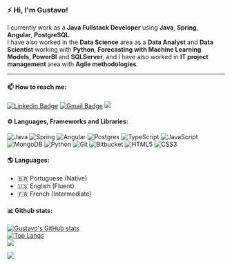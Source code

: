 
### ⚡️ Hi, I'm **Gustavo**!
<p>I currently work as a <b>Java Fullstack Developer</b> using <b>Java</b>, <b>Spring</b>, <b>Angular</b>, <b>PostgreSQL</b>.<br/> 
I have also worked in the <b>Data Science</b> area  as a <b>Data Analyst</b> and <b>Data Scientist</b> working with <b>Python</b>, <b>Forecasting with Machine Learning Models</b>, <b>PowerBI</b> and <b>SQLServer</b>,  and I have also worked in <b>IT project management</b> area with <b>Agile methodologies</b>.</p>
<hr/>


 #### 📫 How to reach me:<br/>
 
[![Linkedin Badge](https://img.shields.io/badge/-LinkedIn-blue?style=for-the-badge&logo=Linkedin&logoColor=white&link=https://www.linkedin.com/in/gustavocastrow/)](https://www.linkedin.com/in/gustavocastrow/)
[![Gmail Badge](https://img.shields.io/badge/-Gmail-c14438?style=for-the-badge&logo=Gmail&logoColor=white&link=mailto:gustavocastrocs@gmail.com)](mailto:gustavocastrocs@gmail.com)
   <a href="https://twitter.com/gustavocastrow">
    <img src="https://img.shields.io/badge/Twitter-307cc5?style=for-the-badge&logo=twitter&logoColor=white"/>
    </a>

#### ⚙️  Languages, Frameworks and Libraries:<br/>
![Java](https://img.shields.io/badge/java-%23ED8B00.svg?style=for-the-badge&logo=java&logoColor=white)
![Spring](https://img.shields.io/badge/spring-%236DB33F.svg?style=for-the-badge&logo=spring&logoColor=white)
![Angular](https://img.shields.io/badge/angular-%23DD0031.svg?style=for-the-badge&logo=angular&logoColor=white)
![Postgres](https://img.shields.io/badge/postgres-%23316192.svg?style=for-the-badge&logo=postgresql&logoColor=white)
![TypeScript](https://img.shields.io/badge/typescript-%23007ACC.svg?style=for-the-badge&logo=typescript&logoColor=white)
![JavaScript](https://img.shields.io/badge/javascript-%23323330.svg?style=for-the-badge&logo=javascript&logoColor=%23F7DF1E)
![MongoDB](https://img.shields.io/badge/MongoDB-%234ea94b.svg?style=for-the-badge&logo=mongodb&logoColor=white)
![Python](https://img.shields.io/badge/python-3670A0?style=for-the-badge&logo=python&logoColor=ffdd54)
![Git](https://img.shields.io/badge/git-%23F05033.svg?style=for-the-badge&logo=git&logoColor=white)
![Bitbucket](https://img.shields.io/badge/bitbucket-%230047B3.svg?style=for-the-badge&logo=bitbucket&logoColor=white)
![HTML5](https://img.shields.io/badge/html5-%23E34F26.svg?style=for-the-badge&logo=html5&logoColor=white)
![CSS3](https://img.shields.io/badge/css3-%231572B6.svg?style=for-the-badge&logo=css3&logoColor=white)

   
#### 🌎 Languages: <br/>
   * 🇧🇷 Portuguese (Native) 
   * 🇺🇸 English (Fluent)
   * 🇫🇷 French (Intermediate)



#### 📊 Github stats:
[![Gustavo's GitHub stats](https://github-readme-stats.vercel.app/api?username=gustavocastrow&count_private=true&show_icons=true&theme=react)](https://github.com/anuraghazra/github-readme-stats)<br/>
[![Top Langs](https://github-readme-stats.vercel.app/api/top-langs/?username=anuraghazra&layout=compact&theme=react)](https://github.com/anuraghazra/github-readme-stats)<br/>
![](https://github-readme-streak-stats.herokuapp.com/?user=gustavocastrow&theme=react&hide_border=false)<br/>


[![](https://visitcount.itsvg.in/api?id=gustavocastrow&label=Profile%20Views&color=12&icon=0&pretty=true)](https://visitcount.itsvg.in)






